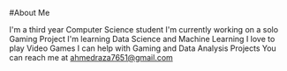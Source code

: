 #About Me

I'm a third year Computer Science student
I'm currently working on a solo Gaming Project
I'm learning Data Science and Machine Learning
I love to play Video Games
I can help with Gaming and Data Analysis Projects
You can reach me at ahmedraza7651@gmail.com
